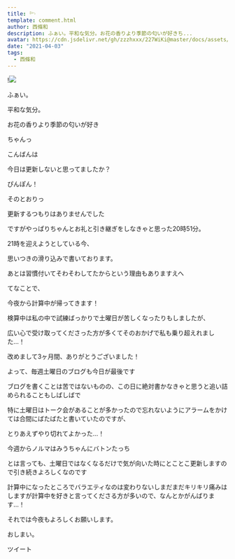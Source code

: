 ```yaml
---
title: 𓆸
template: comment.html
author: 西條和
description: ふぁい。平和な気分。お花の香りより季節の匂いが好きち...
avatar: https://cdn.jsdelivr.net/gh/zzzhxxx/227WiKi@master/docs/assets/photo/avatar/nagomi.jpg
date: "2021-04-03"
tags:
  - 西條和
---
```


!![](https://cdn.jsdelivr.net/gh/227WiKi/227WiKi-image@master/blog-image/nagomi-2021-04-03_1.jpg)








ふぁい。
















平和な気分。









お花の香りより季節の匂いが好き














































ちゃんっ















こんばんは




























今日は更新しないと思ってましたか？
























ぴんぽん！









そのとおりっ
















更新するつもりはありませんでした

































ですがやっぱりちゃんとお礼と引き継ぎをしなきゃと思った20時51分。










21時を迎えようとしている今、






思いつきの滑り込みで書いております。














あとは習慣付いてそわそわしてたからという理由もありますえへ



























てなことで、


今夜から計算中が帰ってきます！













検算中は私の中で試練ばっかりで土曜日が苦しくなったりもしましたが、

広い心で受け取ってくださった方が多くてそのおかげで私も乗り超えれました…！
















改めまして3ヶ月間、ありがとうございました！



























よって、毎週土曜日のブログも今日が最後です





















ブログを書くことは苦ではないものの、この日に絶対書かなきゃと思うと追い詰められることもしばしばで












特に土曜日はトーク会があることが多かったので忘れないようにアラームをかけては合間にばたばたと書いていたのですが、

とりあえずやり切れてよかった…！






















今週からノルマはみうちゃんにバトンたっち


















とは言っても、土曜日ではなくなるだけで気が向いた時にとことこ更新しますので引き続きよろしくなのです
























計算中になったところでバラエティなのは変わりないしまだまだキリキリ痛みはしますが計算中を好きと言ってくださる方が多いので、なんとかがんばります…！

















それでは今夜もよろしくお願いします。


















おしまい。


ツイート



